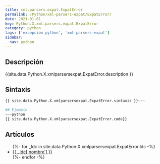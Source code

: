 ```yaml
---
title: xml.parsers.expat.ExpatError
permalink: /Python/xml-parsers-expat/ExpatError/
date: 2021-01-01
key: Python.X.xml.parsers.expat.ExpatError
category: python
tags: ['excepcion python', 'xml-parsers-expat']
sidebar: 
  nav: python
---
```


## Descripción
{{site.data.Python.X.xmlparsersexpat.ExpatError.description }}

## Sintaxis
~~~python
{{ site.data.Python.X.xmlparsersexpat.ExpatError.sintaxis }}~~~

## Ejemplo
~~~python
{{ site.data.Python.X.xmlparsersexpat.ExpatError.code}}
~~~

## Artículos
<ul>
{%- for _ldc in site.data.Python.X.xmlparsersexpat.ExpatError.ldc -%}
   <li>
       <a href="{{_ldc['url'] }}">{{ _ldc['nombre'] }}</a>
   </li>
{%- endfor -%}
</ul>
